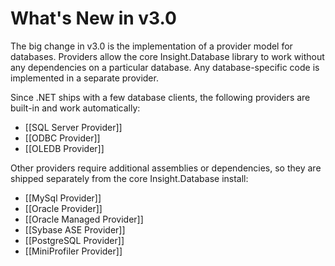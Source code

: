 # What's New in v3.0 #

The big change in v3.0 is the implementation of a provider model for databases. Providers allow the core Insight.Database library to work without any dependencies on a particular database. Any database-specific code is implemented in a separate provider.

Since .NET ships with a few database clients, the following providers are built-in and work automatically:

* [[SQL Server Provider]]
* [[ODBC Provider]]
* [[OLEDB Provider]]

Other providers require additional assemblies or dependencies, so they are shipped separately from the core Insight.Database install:

* [[MySql Provider]]
* [[Oracle Provider]]
* [[Oracle Managed Provider]]
* [[Sybase ASE Provider]]
* [[PostgreSQL Provider]]
* [[MiniProfiler Provider]]
